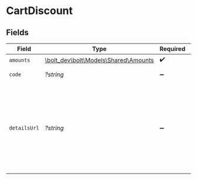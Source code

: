 # CartDiscount


## Fields

| Field                                                                                                        | Type                                                                                                         | Required                                                                                                     | Description                                                                                                  | Example                                                                                                      |
| ------------------------------------------------------------------------------------------------------------ | ------------------------------------------------------------------------------------------------------------ | ------------------------------------------------------------------------------------------------------------ | ------------------------------------------------------------------------------------------------------------ | ------------------------------------------------------------------------------------------------------------ |
| `amounts`                                                                                                    | [\bolt_dev\bolt\Models\Shared\Amounts](../../models/shared/Amounts.md)                                       | :heavy_check_mark:                                                                                           | N/A                                                                                                          |                                                                                                              |
| `code`                                                                                                       | *?string*                                                                                                    | :heavy_minus_sign:                                                                                           | Discount code.                                                                                               | SUMMER10DISCOUNT                                                                                             |
| `detailsUrl`                                                                                                 | *?string*                                                                                                    | :heavy_minus_sign:                                                                                           | Used to provide a link to additional details, such as a landing page, associated with the discount offering. | https://www.example.com/SUMMER-SALE                                                                          |